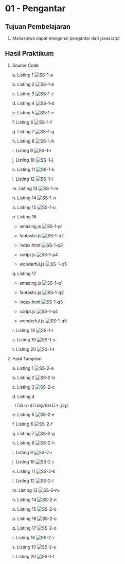 # 01 - Pengantar

## Tujuan Pembelajaran
1. Mahasiswa dapat mengenal pengantar dari javascript

## Hasil Praktikum

1. Source Code

    a. Listing 1
    ![SS-1-a](img/lt1.jpg)

    b. Listing 2
    ![SS-1-b](img/lt2.jpg)

    c. Listing 3
    ![SS-1-c](img/lt3.jpg)

    d. Listing 4
    ![SS-1-d](img/lt4.jpg)

    e. Listing 5
    ![SS-1-e](img/lt5.jpg)

    f. Listing 6
    ![SS-1-f](img/lt6.jpg)

    g. Listing 7
    ![SS-1-g](img/lt7.jpg)

    h. Listing 8
    ![SS-1-h](img/lt8.jpg)

    i. Listing 9
    ![SS-1-i](img/lt9.jpg)

    j. Listing 10
    ![SS-1-j](img/lt10.jpg)

    k. Listing 11
    ![SS-1-k](img/lt11.jpg)

    l. Listing 12
    ![SS-1-l](img/lt12.jpg)

    m. Listing 13
    ![SS-1-m](img/lt13.jpg)

    n. Listing 14
    ![SS-1-n](img/lt14.jpg)

    o. Listing 15
    ![SS-1-o](img/lt5.jpg)

    p. Listing 16

    - amazing.js
    ![SS-1-p1](img/16-amazing.jpg)

    - fantastic.js
    ![SS-1-p2](img/16-fantastic.jpg)

    - index.html
    ![SS-1-p3](img/16-index.jpg)

    - script.js
    ![SS-1-p4](img/16-script.jpg)

    - wonderful.js
    ![SS-1-p5](img/16-wonderful.jpg)

    q. Listing 17

    - amazing.js
    ![SS-1-q1](img/17-amazing.jpg)

    - fantastic.js
    ![SS-1-q2](img/17-fantastic.jpg)

    - index.html
    ![SS-1-q3](img/17-index.jpg)

    - script.js
    ![SS-1-q4](img/17-script.jpg)

    - wonderful.js
    ![SS-1-q5](img/17-wonderful.jpg)

    r. Listing 18
    ![SS-1-r](img/lt18.jpg)

    s. Listing 19
    ![SS-1-s](img/lt19.jpg)

    t. Listing 20
    ![SS-1-t](img/lt20.jpg)

2. Hasil Tampilan

    a. Listing 1
        ![SS-2-a](img/hasil1.jpg)

    b. Listing 2
        ![SS-2-b](img/hasil2.jpg)

    c. Listing 3
        ![SS-2-c](img/hasil3.jpg)

    d. Listing 4

        ![SS-2-d](img/hasil4.jpg)

    e. Listing 5
        ![SS-2-e](img/hasil5.jpg)

    f. Listing 6
        ![SS-2-f](img/hasil6.jpg)

    g. Listing 7
        ![SS-2-g](img/hasil7.jpg)

    h. Listing 8
        ![SS-2-h](img/hasil8.jpg)

    i. Listing 9
        ![SS-2-i](img/hasil9.jpg)

    j. Listing 10
        ![SS-2-j](img/hasil10.jpg)

    k. Listing 11
        ![SS-2-k](img/hasil11.jpg)

    l. Listing 12
        ![SS-2-l](img/hasil12.jpg)

    m. Listing 13
        ![SS-2-m](img/hasil13.jpg)

    n. Listing 14
        ![SS-2-n](img/hasil14.jpg)

    o. Listing 15
        ![SS-2-o](img/hasil15.jpg)

    p. Listing 16
        ![SS-2-o](img/hasil16.jpg)

    q. Listing 17
        ![SS-2-o](img/hasil17.jpg)

    r. Listing 18
        ![SS-2-r](img/hasil18.jpg)

    s. Listing 19
        ![SS-2-s](img/hasil19.jpg)

    t. Listing 20
        ![SS-1-t](img/hasil20.jpg)